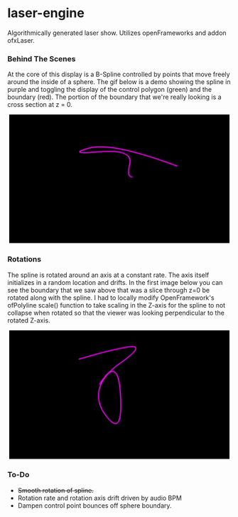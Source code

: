 # laser-engine
Algorithmically generated laser show. Utilizes openFrameworks and addon ofxLaser.

### Behind The Scenes
At the core of this display is a B-Spline controlled by points that move freely around the
inside of a sphere. The gif below is a demo showing the spline in purple and toggling the display of the control polygon (green) and the boundary (red). The portion of the boundary that we're really looking is a cross section at z = 0. 

<p align="center">
<img src="/media/spline_details.gif" width="496" height="289">
</p>

### Rotations
The spline is rotated around an axis at a constant rate. The axis itself initializes in a random location and drifts. In
the first image below you can see the boundary that we saw above that was a slice through z=0 be rotated along with the
spline. I had to locally modify OpenFramework's ofPolyline scale() function to take scaling in the Z-axis for the spline
to not collapse when rotated so that the viewer was looking perpendicular to the rotated Z-axis.

<p align="center">
<img src="/media/rotation.gif" width="496" height="289">
</p>

### To-Do
- ~~Smooth rotation of spline.~~
- Rotation rate and rotation axis drift driven by audio BPM
- Dampen control point bounces off sphere boundary.
